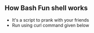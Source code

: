 ## How Bash Fun shell works
- It's a script to prank with your friends
- Run using curl command given below
